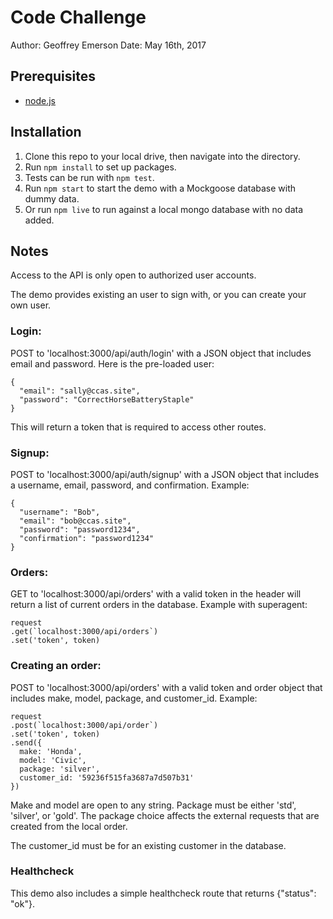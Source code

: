 # Code Challenge

Author: Geoffrey Emerson
Date: May 16th, 2017

## Prerequisites

* [node.js](https://nodejs.org/en/)

## Installation

1. Clone this repo to your local drive, then navigate into the directory.
1. Run `npm install` to set up packages.
1. Tests can be run with `npm test`.
1. Run `npm start` to start the demo with a Mockgoose database with dummy data.
1. Or run `npm live` to run against a local mongo database with no data added.

## Notes

Access to the API is only open to authorized user accounts.

The demo provides existing an user to sign with, or you can create your own user.

### Login:

POST to 'localhost:3000/api/auth/login' with a JSON object that includes email and password.  Here is the pre-loaded user:

```
{
  "email": "sally@ccas.site",
  "password": "CorrectHorseBatteryStaple"
}
```

This will return a token that is required to access other routes.

### Signup:

POST to 'localhost:3000/api/auth/signup' with a JSON object that includes a username, email, password, and confirmation. Example:

```
{
  "username": "Bob",
  "email": "bob@ccas.site",
  "password": "password1234",
  "confirmation": "password1234"
}
```



### Orders:

GET to 'localhost:3000/api/orders' with a valid token in the header will return a list of current orders in the database. Example with superagent:

```
request
.get(`localhost:3000/api/orders`)
.set('token', token)
```

### Creating an order:

POST to 'localhost:3000/api/orders' with a valid token and order object that includes make, model, package, and customer_id. Example:

```
request
.post(`localhost:3000/api/order`)
.set('token', token)
.send({
  make: 'Honda',
  model: 'Civic',
  package: 'silver',
  customer_id: '59236f515fa3687a7d507b31'
})
```

Make and model are open to any string. Package must be either 'std', 'silver', or 'gold'. The package choice affects the external requests that are created from the local order.

The customer_id must be for an existing customer in the database.

### Healthcheck

This demo also includes a simple healthcheck route that returns {"status": "ok"}.
